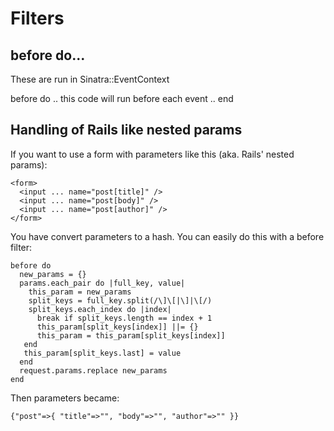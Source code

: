 Filters
=======

before do...
------------
These are run in Sinatra::EventContext

  before do
    .. this code will run before each event ..
  end

Handling of Rails like nested params
------------------------------------
If you want to use a form with parameters like this (aka. Rails' nested params):

    <form>
      <input ... name="post[title]" />
      <input ... name="post[body]" />
      <input ... name="post[author]" />
    </form>

You have convert parameters to a hash. You can easily do this with a before filter:

    before do
      new_params = {}
      params.each_pair do |full_key, value|
        this_param = new_params
        split_keys = full_key.split(/\]\[|\]|\[/)
        split_keys.each_index do |index|
          break if split_keys.length == index + 1
          this_param[split_keys[index]] ||= {}
          this_param = this_param[split_keys[index]]
       end
       this_param[split_keys.last] = value
      end
      request.params.replace new_params
    end

Then parameters became:

    {"post"=>{ "title"=>"", "body"=>"", "author"=>"" }}